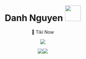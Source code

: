 <div align="center"><h1>Danh Nguyen <img src="https://media.giphy.com/media/J2awouDsf23R2vo2p5/giphy.gif" width="50"></h1>
<p align="center">🌱 Tiki Now</b> </p>


[![](https://visitcount.itsvg.in/api?id=mudachyo&label=Profile%20Views&icon=5&pretty=false)](https://visitcount.itsvg.in)



![](https://github-readme-stats.vercel.app/api?username=mudachyo&theme=tokyonight&hide_border=true&include_all_commits=false&count_private=false)![](https://github-readme-streak-stats.herokuapp.com/?user=mudachyo&theme=tokyonight&hide_border=true)</div>
